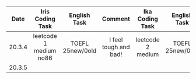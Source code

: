 | Date | Iris Coding Task | English Task | Comment | Ika Coding Task | English Task | Comment |
|:---:|:---:|:---:|:---:|:---:|:---:|:---:|
|20.3.4| leetcode 1 medium no86 | TOEFL 25new/0old | I feel tough and bad! | leetcode 2 medium | TOEFL 25new/0old | A good start! |
|20.3.5|                  |              |         |                 |              |         |
